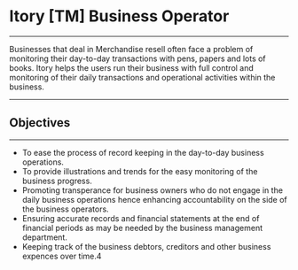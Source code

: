 # Itory [TM] Business Operator

----------
Businesses that deal in Merchandise resell often face a problem of monitoring
    their day-to-day transactions with pens, papers and lots of books. Itory
    helps the users run their business with full control and monitoring of
    their daily transactions and operational activities within the business.

----------

## Objectives

----------

- To ease the process of record keeping in the day-to-day business operations.
- To provide illustrations and trends for the easy monitoring of the business
    progress.
- Promoting transperance for business owners who do not engage in the daily
    business operations hence enhancing accountability on the side of the
    business operators.
- Ensuring accurate records and financial statements at the end of financial
    periods as may be needed by the business management department.
- Keeping track of the business debtors, creditors and other business expences
    over time.4